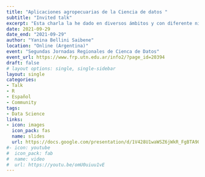 ```yaml
---
title: "Aplicaciones agropecuarias de la Ciencia de datos "
subtitle: "Invited talk"
excerpt: "Esta charla la he dado en diversos ámbitos y con diferente nivel de detalle. El objetivo es introducir conceptos relacionados con la ciencia de datos y compartir aplicaciones con ejemplos concretos en el desarrollo de soluciones para el sector agropecuario."
date: 2021-09-29
date_end: "2021-09-29"
author: "Yanina Bellini Saibene"
location: "Online (Argentina)"
event: "Segundas Jornadas Regionales de Cienca de Datos"
event_url: https://www.frp.utn.edu.ar/info2/?page_id=20394
draft: false
# layout options: single, single-sidebar
layout: single
categories:
- Talk
- R
- Español
- Community
tags:
- Data Science
links:
- icon: images
  icon_pack: fas
  name: slides 
  url: https://docs.google.com/presentation/d/1V428U1waWSZ6jWkR_FgBTA9OXhqH0pMpKulPdTjtF_0/edit?usp=sharing
#- icon: youtube
#  icon_pack: fab
#  name: video 
#  url: https://youtu.be/omU0uiuu1vE
---
```

